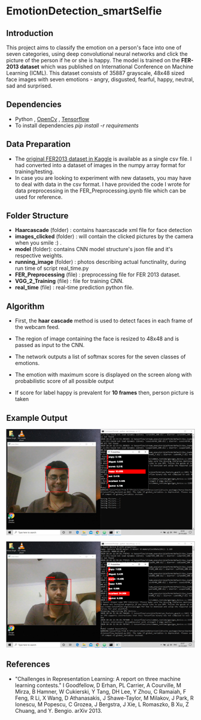 # EmotionDetection_smartSelfie
## Introduction
This project aims to classify the emotion on a person's face into one of seven categories, using deep convolutional neural networks and click the picture of the person if he or she is happy. The model is trained on the **FER-2013 dataset** which was published on International Conference on Machine Learning (ICML). This dataset consists of 35887 grayscale, 48x48 sized face images with seven emotions - angry, disgusted, fearful, happy, neutral, sad and surprised.
## Dependencies
* Python , [OpenCv](https://opencv.org/) , [Tensorflow](https://www.tensorflow.org/)
* To install dependencies *pip install -r requirements*

## Data Preparation
* The [original FER2013 dataset in Kaggle](https://www.kaggle.com/c/challenges-in-representation-learning-facial-expression-recognition-challenge/data) is available as a single csv file. I had converted into a dataset of images in the numpy array format for training/testing.
* In case you are looking to experiment with new datasets, you may have to deal with data in the csv format. I have provided the code I wrote for data preprocessing in the FER_Preprocessing.ipynb file which can be used for reference.
## Folder Structure
* **Haarcascade** (folder) : contains haarcascade xml file for face detection
* **images_clicked** (folder) : will contain the clicked pictures by the camera when you smile :) .
* **model** (folder): contains CNN model structure's json file and it's respective weights.
* **running_image** (folder) : photos describing actual functinality, during run time of script real_time.py
* **FER_Preprocessing** (file) : preprocessing file for FER 2013 dataset.
* **VGG_2_Training** (file) : file for training CNN.
* **real_time** (file) : real-time prediction python file.

## Algorithm
* First, the **haar cascade** method is used to detect faces in each frame of the webcam feed.

* The region of image containing the face is resized to 48x48 and is passed as input to the CNN.

* The network outputs a list of softmax scores for the seven classes of emotions.

* The emotion with maximum score is displayed on the screen along with probabilistic score of all possible output
* If score for label happy is prevalent for **10 frames** then, person picture is taken

## Example Output
![](/running_image/image1.png)


![](/running_image/Image2.png)

## References
* "Challenges in Representation Learning: A report on three machine learning contests." I Goodfellow, D Erhan, PL Carrier, A Courville, M Mirza, B Hamner, W Cukierski, Y Tang, DH Lee, Y Zhou, C Ramaiah, F Feng, R Li,
X Wang, D Athanasakis, J Shawe-Taylor, M Milakov, J Park, R Ionescu, M Popescu, C Grozea, J Bergstra, J Xie, L Romaszko, B Xu, Z Chuang, and Y. Bengio. arXiv 2013.
